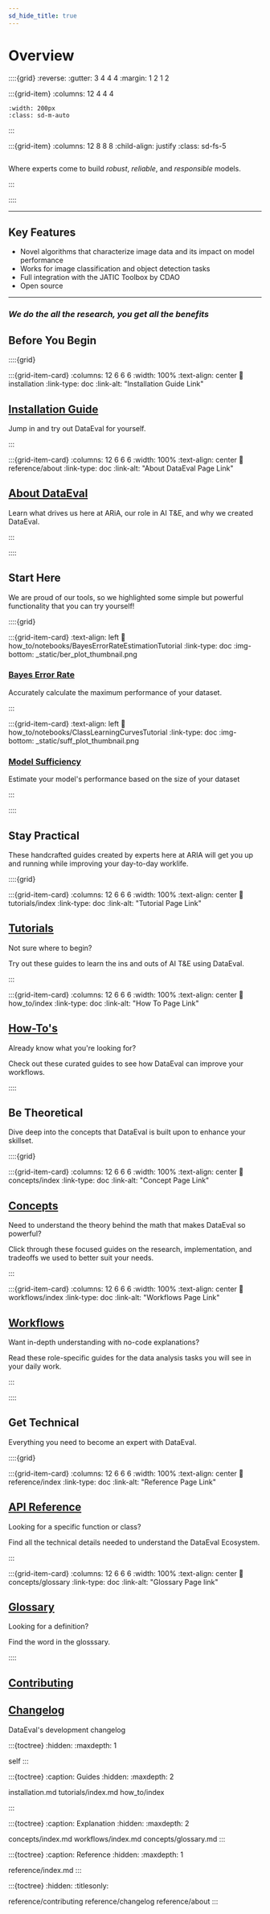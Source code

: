 ```yaml
---
sd_hide_title: true
---
```


# Overview

::::{grid}
:reverse:
:gutter: 3 4 4 4
:margin: 1 2 1 2

:::{grid-item}
:columns: 12 4 4 4

```{image} _static/DataEval_Logo.png
:width: 200px
:class: sd-m-auto
```

:::

:::{grid-item}
:columns: 12 8 8 8
:child-align: justify
:class: sd-fs-5

```{rubric} **Welcome to DataEval's Documentation!**
```

Where experts come to build _robust_, _reliable_, and _responsible_ models.

:::

::::

----------------

## Key Features

- Novel algorithms that characterize image data and its impact on model performance
- Works for image classification and object detection tasks
- Full integration with the JATIC Toolbox by CDAO
- Open source

----------------

### **_We do the all the research, you get all the benefits_**

<!-- SECTION START | Quick, beginner friendly guides as eye catchers. Not a part of Diataxis -->

## Before You Begin

::::{grid}

:::{grid-item-card}
:columns: 12 6 6 6
:width: 100%
:text-align: center
:link: installation
:link-type: doc
:link-alt: "Installation Guide Link"

## [Installation Guide](installation)

Jump in and try out DataEval for yourself.

:::

:::{grid-item-card}
:columns: 12 6 6 6
:width: 100%
:text-align: center
:link: reference/about
:link-type: doc
:link-alt: "About DataEval Page Link"

## [About DataEval](reference/about.md)

Learn what drives us here at ARiA, our role in AI T&E, and why we created DataEval.

:::

::::


## Start Here

We are proud of our tools, so we highlighted some simple but powerful functionality that you can try yourself!

::::{grid}

:::{grid-item-card}
:text-align: left
:link: how_to/notebooks/BayesErrorRateEstimationTutorial
:link-type: doc
:img-bottom: _static/ber_plot_thumbnail.png

### [Bayes Error Rate](#bayes-error-rate)

Accurately calculate the maximum performance of your dataset.

<!-- We want to show visualizations of tutorials to peak the interest of a potential user
   Might be good to add a BER graph that a user would need (not necessarily from tutorial)
   i.e. A Graph with training accuracy curve, and a BER line (similar to sufficiency) -->

:::

:::{grid-item-card}
:text-align: left
:link: how_to/notebooks/ClassLearningCurvesTutorial
:link-type: doc
:img-bottom: _static/suff_plot_thumbnail.png

### [Model Sufficiency](#model-sufficiency)

Estimate your model's performance based on the size of your dataset

<!-- We should add a datasets blobs image here with the divergence -->

:::

::::

<!-- SECTION END -->

<!-- SECTION START | "In Action" of Diataxis framework-->

## Stay Practical

These handcrafted guides created by experts here at ARIA will get you up and running while improving your day-to-day worklife.

::::{grid}

:::{grid-item-card}
:columns: 12 6 6 6
:width: 100%
:text-align: center
:link: tutorials/index
:link-type: doc
:link-alt: "Tutorial Page Link"

## [Tutorials](tutorials/index)

Not sure where to begin?

Try out these guides to learn the ins and outs of AI T&E using DataEval.

:::

:::{grid-item-card}
:columns: 12 6 6 6
:width: 100%
:text-align: center
:link: how_to/index
:link-type: doc
:link-alt: "How To Page Link"

## [How-To's](how_to/index)

Already know what you're looking for?

Check out these curated guides to see how DataEval can improve your workflows.

::::

<!-- SECTION END -->

<!-- SECTION START | "In cognition (theory)" of Diataxis framework -->

<!-- Split acquisition (learning) and application (practice) since multiple types of explanation -->
<!-- SUBSECTION START | Explanations -->
## Be Theoretical

Dive deep into the concepts that DataEval is built upon to enhance your skillset.

::::{grid}

:::{grid-item-card}
:columns: 12 6 6 6
:width: 100%
:text-align: center
:link: concepts/index
:link-type: doc
:link-alt: "Concept Page Link"

## [Concepts](concepts/index.md)

Need to understand the theory behind the math that makes DataEval so powerful?

Click through these focused guides on the research, implementation, and tradeoffs we used to better suit your needs.

:::

:::{grid-item-card}
:columns: 12 6 6 6
:width: 100%
:text-align: center
:link: workflows/index
:link-type: doc
:link-alt: "Workflows Page Link"

## [Workflows](workflows/index.md)

Want in-depth understanding with no-code explanations?

Read these role-specific guides for the data analysis tasks you will see in your daily work.

:::

::::

<!-- SUBSECTION END -->

<!-- SUBSECTION START | Reference -->
## Get Technical

Everything you need to become an expert with DataEval.

::::{grid}

:::{grid-item-card}
:columns: 12 6 6 6
:width: 100%
:text-align: center
:link: reference/index
:link-type: doc
:link-alt: "Reference Page Link"

## [API Reference](reference/index)

Looking for a specific function or class?

Find all the technical details needed to understand the DataEval Ecosystem.

:::

:::{grid-item-card}
:columns: 12 6 6 6
:width: 100%
:text-align: center
:link: concepts/glossary
:link-type: doc
:link-alt: "Glossary Page link"

## [Glossary](concepts/glossary.md)

Looking for a definition?

Find the word in the glosssary.

::::
<!-- SUBSECTION END -->

<!-- SECTION END -->

## [Contributing](reference/contributing)

## [Changelog](reference/changelog)

DataEval's development changelog

<!-- BELOW IS SIDEBAR TOC TREE -->

:::{toctree}
:hidden:
:maxdepth: 1

self
:::

:::{toctree}
:caption: Guides
:hidden:
:maxdepth: 2

installation.md
tutorials/index.md
how_to/index

:::

:::{toctree}
:caption: Explanation
:hidden:
:maxdepth: 2

concepts/index.md
workflows/index.md
concepts/glossary.md
:::

:::{toctree}
:caption: Reference
:hidden:
:maxdepth: 1

reference/index.md
:::

:::{toctree}
:hidden:
:titlesonly:

reference/contributing
reference/changelog
reference/about
:::
